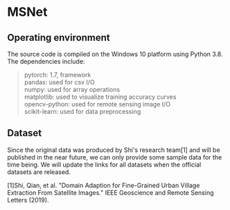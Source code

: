 # MSNet

## Operating environment
The source code is compiled on the Windows 10 platform using Python 3.8. The dependencies include:
> pytorch: 1.7, framework </br>
> pandas: used for csv I/O </br>
> numpy: used for array operations </br>
> matplotlib: used to visualize training accuracy curves </br>
> opencv-python: used for remote sensing image I/O </br>
> scikit-learn: used for data preprocessing</br>

## Dataset
Since the original data was produced by Shi's research team[1] and will be published in the near future, we can only provide some sample data for the time being. 
We will update the links for all datasets when the official datasets are released.

[1]Shi, Qian, et al. "Domain Adaption for Fine-Grained Urban Village Extraction From Satellite Images." IEEE Geoscience and Remote Sensing Letters (2019).
